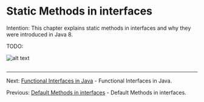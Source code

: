 # Static Methods in interfaces

Intention: This chapter explains static methods in interfaces and why they were introduced in Java 8.

TODO:

![alt text](../../etc/oop/img.png "Img")

```java

```

<hr>

Next: [Functional Interfaces in Java](chapter_27.md "Functional Interfaces in Java") -
Functional Interfaces in Java.

Previous: [Default Methods in interfaces](chapter_25.md "Default Methods in interfaces") -
Default Methods in interfaces.